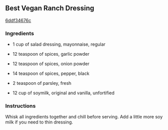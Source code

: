 ## Best Vegan Ranch Dressing

[6ddf34676c](http://www.food.com/recipe/best-vegan-ranch-dressing-132916)

### Ingredients

 - 1 cup of salad dressing, mayonnaise, regular

 - 12 teaspoon of spices, garlic powder

 - 12 teaspoon of spices, onion powder

 - 14 teaspoon of spices, pepper, black

 - 2 teaspoon of parsley, fresh

 - 12 cup of soymilk, original and vanilla, unfortified

### Instructions

Whisk all ingredients together and chill before serving. Add a little more soy milk if you need to thin dressing.